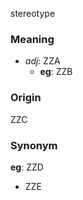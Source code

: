 stereotype
### Meaning
+ _adj_: ZZA
    + __eg__: ZZB

### Origin

ZZC

### Synonym

__eg__: ZZD

+ ZZE


